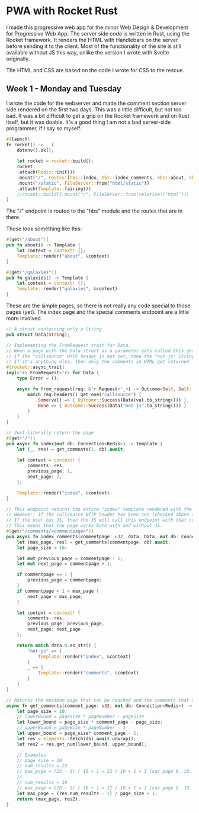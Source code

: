 # PWA with Rocket Rust

I made this progressive web app for the minor Web Design & Development for Progressive Web App.
The server side code is written in Rust, using the Rocket framework.
It renders the HTML with Handlebars on the server before sending it to the client.
Most of the functionality of the site is still available without JS this way, unlike the version I wrote with Svelte originally.

The HTML and CSS are based on the code I wrote for CSS to the rescue.

## Week 1 - Monday and Tuesday

I wrote the code for the webserver and made the comment section server side rendered on the first two days.
This was a little difficult, but not too bad.
It was a bit difficult to get a grip on the Rocket framework and on Rust itself, but it was doable.
It's a good thing I am not a bad server-side programmer, if I say so myself.

```rust
#[launch]
fn rocket() -> _ {
	dotenv().ok();
	
	let rocket = rocket::build();
	rocket
	.attach(Redis::init())
	.mount("/", routes![hbs::index, hbs::index_comments, hbs::about, hbs::galaxies])
	.mount("/static", FileServer::from("html/static"))
	.attach(Template::fairing())
	//rocket::build().mount("/", FileServer::from(relative!("html")))
}
```

The "/" endpoint is routed to the "hbs" module and the routes that are in there.

Those look something like this:

```rust
#[get("/about")]
pub fn about() -> Template {
	let context = context! {};
	Template::render("about", &context)
}

#[get("/galaxies")]
pub fn galaxies() -> Template {
	let context = context! {};
	Template::render("galaxies", &context)
}
```

These are the simple pages, so there is not really any code special to those pages (yet).
The index page and the special comments endpoint are a little more involved.

```rust
// A struct containing only a String
pub struct Data(String);

// Implementing the FromRequest trait for Data.
// When a page with the Data struct as a parameter gets called this gets executed.
// If the "callsource" HTTP header is not set, then the "not-js" String gets put in the Data struct. The page function looks at the value of this string and if it's "not-js" then you get the entire page.
// If it's anything else, then only the comments in HTML get returned
#[rocket::async_trait]
impl<'r> FromRequest<'r> for Data {
	type Error = ();

	async fn from_request(req: &'r Request<'_>) -> Outcome<Self, Self::Error> {
		match req.headers().get_one("callsource") {
			Some(val) => { Outcome::Success(Data(val.to_string())) },
			None => { Outcome::Success(Data("not-js".to_string())) }
		}
	}
}

// Just literally return the page
#[get("/")]
pub async fn index(mut db: Connection<Redis>) -> Template {
	let (_, res) = get_comments(1, db).await;
	
	let context = context! {
		comments: res,
		previous_page: 1,
		next_page: 2,
	};

	Template::render("index", &context)
}

// This endpoint returns the entire "index" template rendered with the appropriate comments for that page.
// However, if the callsource HTTP header has been set (checked above in the from_request function) only the HTML for the comments will be returned!
// If the user has JS, then the JS will call this endpoint with that custom HTTP header, but if the user doesn't have JS then the entire page will be returned instead.
// This means that the page works both with and without JS.
#[get("/comments/<commentpage>")]
pub async fn index_comments(commentpage: u32, data: Data, mut db: Connection<Redis>) -> Template {
	let (max_page, res) = get_comments(commentpage, db).await;
	let page_size = 10;

	let mut previous_page = commentpage - 1;
	let mut next_page = commentpage + 1;

	if commentpage == 1 {
		previous_page = commentpage;
	}
	if commentpage + 1 > max_page {
		next_page = max_page;
	}

	let context = context! {
		comments: res,
		previous_page: previous_page,
		next_page: next_page
	};

	return match data.0.as_str() {
		"not-js" => {
			Template::render("index", &context)
		}
		_ => {
			Template::render("comments", &context)
		}
	}
}

// Returns the maximum page that can be reached and the comments that should be displayed on the page with the number comment_page (passed into the function as a parameter)
async fn get_comments(comment_page: u32, mut db: Connection<Redis>) -> (u32, Comments) {
	let page_size = 10;
	// lowerBound = pageSize * pageNumber - pageSize
	let lower_bound = page_size * comment_page - page_size;
	// upperBound = pageSize * pageNumber - 1
	let upper_bound = page_size* comment_page - 1;
	let res = elements::fetch(db).await.unwrap();
	let res2 = res.get_num(lower_bound, upper_bound);

	// Examples
	// page_size = 10
	// num_results = 23
	// max_page = (23 - 1) / 10 + 1 = 22 / 10 + 1 = 3 (cuz page 0..10, 10..20, 20..23)
	// 
	// num_results = 18
	// max_page = (18 - 1) / 10 + 1 = 17 / 10 + 1 = 2 (cuz page 0..10, 10..17)
	let max_page = (res.num_results - 1) / page_size + 1;
	return (max_page, res2);
}
```
